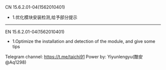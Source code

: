 CN
15.6.2.01-04(1562010401)
- 1.优化模块安装检测,给予部分提示
-------
EN
15.6.2.01-04(1562010401)
- 1.Optimize the installation and detection of the module, and give some tips

Telegram channel:
https://t.me/taichi91
Power by:
Yiyunlengyu(酷安@Aq1298)